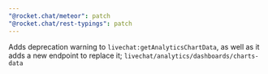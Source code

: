 ```yaml
---
"@rocket.chat/meteor": patch
"@rocket.chat/rest-typings": patch
---
```


Adds deprecation warning to `livechat:getAnalyticsChartData`, as well as it adds a new endpoint to replace it; `livechat/analytics/dashboards/charts-data`
